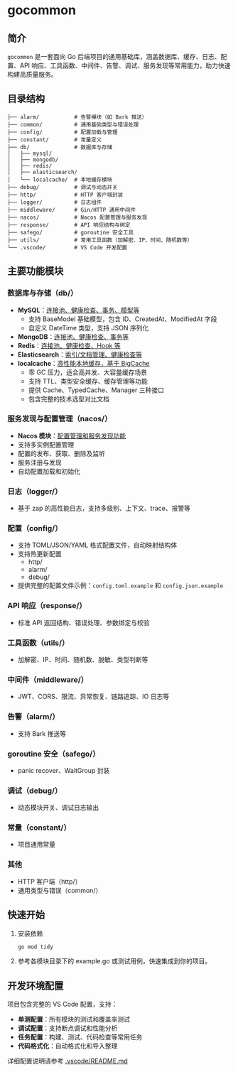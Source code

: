 # gocommon

## 简介

`gocommon` 是一套面向 Go 后端项目的通用基础库，涵盖数据库、缓存、日志、配置、API 响应、工具函数、中间件、告警、调试、服务发现等常用能力，助力快速构建高质量服务。

## 目录结构

```
├── alarm/           # 告警模块（如 Bark 推送）
├── common/          # 通用基础类型与错误处理
├── config/          # 配置加载与管理
├── constant/        # 常量定义
├── db/              # 数据库与存储
│   ├── mysql/
│   ├── mongodb/
│   ├── redis/
│   ├── elasticsearch/
│   └── localcache/  # 本地缓存模块
├── debug/           # 调试与动态开关
├── http/            # HTTP 客户端封装
├── logger/          # 日志组件
├── middleware/      # Gin/HTTP 通用中间件
├── nacos/           # Nacos 配置管理与服务发现
├── response/        # API 响应结构与绑定
├── safego/          # goroutine 安全工具
├── utils/           # 常用工具函数（加解密、IP、时间、随机数等）
└── .vscode/         # VS Code 开发配置
```

## 主要功能模块

### 数据库与存储（db/）

-   **MySQL**：[连接池、健康检查、事务、模型等](./db/mysql/README.md)
    -   支持 BaseModel 基础模型，包含 ID、CreatedAt、ModifiedAt 字段
    -   自定义 DateTime 类型，支持 JSON 序列化
-   **MongoDB**：[连接池、健康检查、事务等](./db/mongodb/README.md)
-   **Redis**：[连接池、健康检查、Hook 等](./db/redis/README.md)
-   **Elasticsearch**：[索引/文档管理、健康检查等](./db/elasticsearch/README.md)
-   **localcache**：[高性能本地缓存，基于 BigCache](./db/localcache/README.md)
    -   零 GC 压力，适合高并发、大容量缓存场景
    -   支持 TTL、类型安全缓存、缓存管理等功能
    -   提供 Cache、TypedCache、Manager 三种接口
    -   包含完整的技术选型对比文档

### 服务发现与配置管理（nacos/）

-   **Nacos 模块**：[配置管理和服务发现功能](./nacos/README.md)
-   支持多实例配置管理
-   配置的发布、获取、删除及监听
-   服务注册与发现
-   自动配置加载和初始化

### 日志（logger/）

-   基于 zap 的高性能日志，支持多级别、上下文、trace、报警等

### 配置（config/）

-   支持 TOML/JSON/YAML 格式配置文件，自动映射结构体
-   支持热更新配置
    -   http/
    -   alarm/
    -   debug/
-   提供完整的配置文件示例：`config.toml.example` 和 `config.json.example`

### API 响应（response/）

-   标准 API 返回结构、错误处理、参数绑定与校验

### 工具函数（utils/）

-   加解密、IP、时间、随机数、脱敏、类型判断等

### 中间件（middleware/）

-   JWT、CORS、限流、异常恢复、链路追踪、IO 日志等

### 告警（alarm/）

-   支持 Bark 推送等

### goroutine 安全（safego/）

-   panic recover、WaitGroup 封装

### 调试（debug/）

-   动态模块开关、调试日志输出

### 常量（constant/）

-   项目通用常量

### 其他

-   HTTP 客户端（http/）
-   通用类型与错误（common/）

## 快速开始

1. 安装依赖
    ```sh
    go mod tidy
    ```
2. 参考各模块目录下的 example.go 或测试用例，快速集成到你的项目。

## 开发环境配置

项目包含完整的 VS Code 配置，支持：

-   **单测配置**：所有模块的测试和覆盖率测试
-   **调试配置**：支持断点调试和性能分析
-   **任务配置**：构建、测试、代码检查等常用任务
-   **代码格式化**：自动格式化和导入整理

详细配置说明请参考 [.vscode/README.md](.vscode/README.md)
